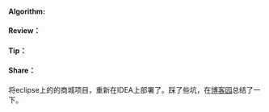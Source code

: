 #### Algorithm:

#### Review：

#### Tip：

#### Share：

将eclipse上的的商城项目，重新在IDEA上部署了。踩了些坑，在[博客园](https://www.cnblogs.com/vlhy/p/14457160.html)总结了一下。